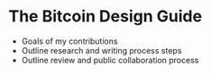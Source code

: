 
# The Bitcoin Design Guide

- Goals of my contributions
- Outline research and writing process steps
- Outline review and public collaboration process